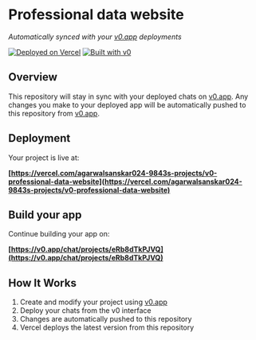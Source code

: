 # Professional data website

*Automatically synced with your [v0.app](https://v0.app) deployments*

[![Deployed on Vercel](https://img.shields.io/badge/Deployed%20on-Vercel-black?style=for-the-badge&logo=vercel)](https://vercel.com/agarwalsanskar024-9843s-projects/v0-professional-data-website)
[![Built with v0](https://img.shields.io/badge/Built%20with-v0.app-black?style=for-the-badge)](https://v0.app/chat/projects/eRb8dTkPJVQ)

## Overview

This repository will stay in sync with your deployed chats on [v0.app](https://v0.app).
Any changes you make to your deployed app will be automatically pushed to this repository from [v0.app](https://v0.app).

## Deployment

Your project is live at:

**[https://vercel.com/agarwalsanskar024-9843s-projects/v0-professional-data-website](https://vercel.com/agarwalsanskar024-9843s-projects/v0-professional-data-website)**

## Build your app

Continue building your app on:

**[https://v0.app/chat/projects/eRb8dTkPJVQ](https://v0.app/chat/projects/eRb8dTkPJVQ)**

## How It Works

1. Create and modify your project using [v0.app](https://v0.app)
2. Deploy your chats from the v0 interface
3. Changes are automatically pushed to this repository
4. Vercel deploys the latest version from this repository
